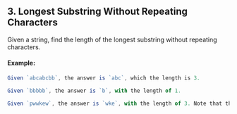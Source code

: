 ## 3. Longest Substring Without Repeating Characters

Given a string, find the length of the longest substring without repeating characters.

#### Example:
```javascript
Given `abcabcbb`, the answer is `abc`, which the length is 3.

Given `bbbbb`, the answer is `b`, with the length of 1.

Given `pwwkew`, the answer is `wke`, with the length of 3. Note that the answer must be a substring, `pwke` is a subsequence and not a substring.
```
